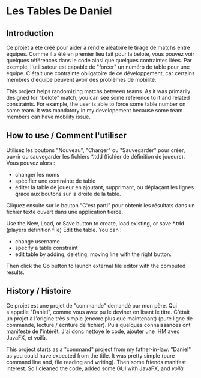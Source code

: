 # Les Tables De Daniel

## Introduction

Ce projet a été créé pour aider à rendre aléatoire le tirage de matchs entre équipes.
Comme il a été en premier lieu fait pour la belote, vous pouvez voir quelques références dans le code ainsi que quelques contraintes liées. Par exemple, l'utilisateur est capable de "forcer" un numéro de table pour une équipe. C'était une contrainte obligatoire de ce développement, car certains membres d'équipe peuvent avoir des problèmes de mobilité.

This project helps randomizing matchs between teams.
As it was primarily designed for "belote" match, you can see some reference to it and related constraints. For example, the user is able to force some table number on some team. It was mandatory in my developement because some team members can have mobility issue.

## How to use / Comment l'utiliser

Utilisez les boutons "Nouveau", "Charger" ou "Sauvegarder" pour créer, ouvrir ou sauvegarder les fichiers *.tdd (fichier de définition de joueurs). Vous pouvez alors :
 - changer les noms
 - spécifier une contrainte de table
 - éditer la table de joueur en ajoutant, supprimant, ou déplaçant les lignes grâce aux boutons sur la droite de la table.
 
 Cliquez ensuite sur le bouton "C'est parti" pour obtenir les résultats dans un fichier texte ouvert dans une application tierce.

Use the New, Load, or Save button to create, load existing, or save *.tdd (players definition file)
Edit the table. You can  :
 - change username 
 - specify a table constraint
 - edit table by adding, deleting, moving line with the right button.

Then click the Go button to launch external file editor with the computed results.

## History / Histoire

Ce projet est une projet de "commande" demandé par mon père. Qui s'appelle "Daniel", comme vous avez pu le deviner en lisant le titre.
C'était un projet à l'origine très simple (encore plus que maintenant) (pure ligne de commande, lecture / écriture de fichier).
Puis quelques connaissances ont manifesté de l'intérêt. J'ai donc nettoyé le code, ajouter une IHM avec JavaFX, et voilà.

This project starts as a "command" project from my father-in-law. "Daniel" as you could have expected from the title.
It was pretty simple (pure command line and, file reading and writing).
Then some friends manifest interest. So I cleaned the code, added some GUI with JavaFX, and *voilà.*
